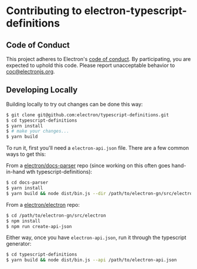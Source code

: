 # Contributing to electron-typescript-definitions

## Code of Conduct

This project adheres to Electron's [code of conduct](https://github.com/electron/electron/blob/master/CODE_OF_CONDUCT.md). By participating, you are expected to uphold this code. Please report unacceptable behavior to coc@electronjs.org.

## Developing Locally

Building locally to try out changes can be done this way:

```sh
$ git clone git@github.com:electron/typescript-definitions.git
$ cd typescript-definitions
$ yarn install
$ # make your changes...
$ yarn build
```

To run it, first you'll need a `electron-api.json` file. There are a few common ways to get this:

From a [electron/docs-parser](https://github.com/electron/docs-parser) repo (since working on this often goes hand-in-hand wth typescript-definitions):

```sh
$ cd docs-parser
$ yarn install
$ yarn build && node dist/bin.js --dir /path/to/electron-gn/src/electron
```

From a [electron/electron](https://github.com/electron/electron/) repo:

```sh
$ cd /path/to/electron-gn/src/electron
$ npm install
$ npm run create-api-json
```

Either way, once you have `electron-api.json`, run it through the typescript generator:

```sh
$ cd typescript-definitions
$ yarn build && node dist/bin.js --api /path/to/electron-api.json
```
